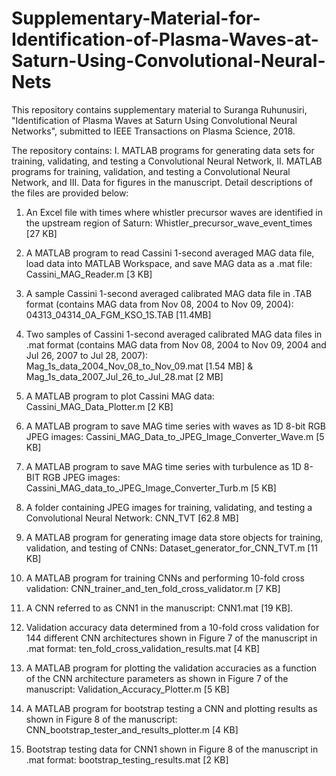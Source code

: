 # Supplementary-Material-for-Identification-of-Plasma-Waves-at-Saturn-Using-Convolutional-Neural-Nets
This repository contains supplementary material to Suranga Ruhunusiri, "Identification of Plasma Waves at Saturn Using Convolutional Neural Networks", submitted to IEEE Transactions on Plasma Science, 2018.

The repository contains:
I. MATLAB programs for generating data sets for training, validating, and testing a Convolutional Neural Network,
II. MATLAB programs for training, validation, and testing a Convolutional Neural Network, and
III. Data for figures in the manuscript. 
Detail descriptions of the files are provided below:

1. An Excel file with times where whistler precursor waves are identified in the upstream region of Saturn: 
   Whistler_precursor_wave_event_times [27 KB]

2. A MATLAB program to read Cassini 1-second averaged MAG data file, load data into MATLAB Workspace, and 
   save MAG data as a .mat file: Cassini_MAG_Reader.m [3 KB]

3. A sample Cassini 1-second averaged calibrated MAG data file in .TAB format 
   (contains MAG data from Nov 08, 2004 to Nov 09, 2004): 04313_04314_0A_FGM_KSO_1S.TAB [11.4MB]

4. Two samples of Cassini 1-second averaged calibrated MAG data files in .mat format 
   (contains MAG data from Nov 08, 2004 to Nov 09, 2004 and Jul 26, 2007 to Jul 28, 2007): 
   Mag_1s_data_2004_Nov_08_to_Nov_09.mat [1.54 MB] & Mag_1s_data_2007_Jul_26_to_Jul_28.mat [2 MB]

5. A MATLAB program to plot Cassini MAG data: Cassini_MAG_Data_Plotter.m [2 KB]

6. A MATLAB program to save MAG time series with waves as 1D 8-bit RGB JPEG images: Cassini_MAG_Data_to_JPEG_Image_Converter_Wave.m [5 KB]

7. A MATLAB program to save MAG time series with turbulence as 1D 8-BIT RGB JPEG images:  
   Cassini_MAG_data_to_JPEG_Image_Converter_Turb.m [5 KB]

8. A folder containing JPEG images for training, validating, and testing a Convolutional Neural Network: CNN_TVT [62.8 MB]

9. A MATLAB program for generating image data store objects for training, validation, and testing of CNNs: 
    Dataset_generator_for_CNN_TVT.m [11 KB]

10. A MATLAB program for training CNNs and performing 10-fold cross validation: CNN_trainer_and_ten_fold_cross_validator.m [7 KB]  
 
11. A CNN referred to as CNN1 in the manuscript: CNN1.mat [19 KB].

12. Validation accuracy data determined from a 10-fold cross validation for 144 different CNN architectures shown in Figure 7 of the manuscript in .mat format: ten_fold_cross_validation_results.mat [4 KB]

13. A MATLAB program for plotting the validation accuracies as a function of the CNN architecture parameters as shown in Figure 7 of the manuscript: Validation_Accuracy_Plotter.m [5 KB]

14. A MATLAB program for bootstrap testing a CNN and plotting results as shown in Figure 8 of the manuscript: CNN_bootstrap_tester_and_results_plotter.m [4 KB]

15. Bootstrap testing data for CNN1 shown in Figure 8 of the manuscript in .mat format: bootstrap_testing_results.mat [2 KB]

